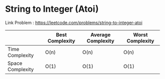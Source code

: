 # String to Integer (Atoi)

Link Problem : https://leetcode.com/problems/string-to-integer-atoi

|                  | Best Complexity | Average Complexity | Worst Complexity |
|------------------|-----------------|--------------------|------------------|
| Time Complexity  | O(n)            | O(n)               | O(n)           |
| Space Complexity | O(1)            | O(1)               | O(1)             |
